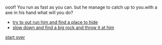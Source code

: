 
ooof! You run as fast as you can. but he manage to catch up to you.with a axe in his hand what will you do?

* [try to out run him and find a place to hide](../FOREST/cave.md)
* [slow down and find a big rock and throw it at him](../rock.md)

[start over](../README.md)

